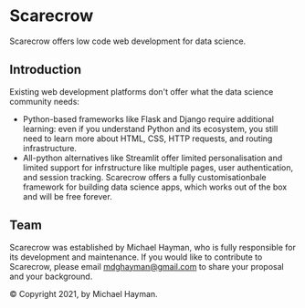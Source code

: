 # Scarecrow
Scarecrow offers low code web development for data science.

## Introduction
Existing web development platforms don't offer what the data science community needs:
* Python-based frameworks like Flask and Django require additional learning: even if you understand Python and its ecosystem, you still need to learn more about HTML, CSS, HTTP requests, and routing infrastructure.
* All-python alternatives like Streamlit offer limited personalisation and limited support for infrstructure like multiple pages, user authentication, and session tracking.
Scarecrow offers a fully customisationbale framework for building data science apps, which works out of the box and will be free forever.

## Team
Scarecrow was established by Michael Hayman, who is fully responsible for its development and maintenance. If you would like to contribute to Scarecrow, please email mdghayman@gmail.com to share your proposal and your background.

© Copyright 2021, by Michael Hayman.

